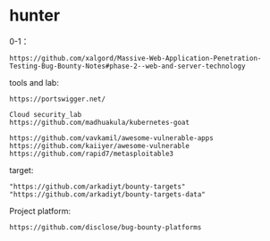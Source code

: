 # hunter

0-1：
```
https://github.com/xalgord/Massive-Web-Application-Penetration-Testing-Bug-Bounty-Notes#phase-2--web-and-server-technology
```

tools and lab:
```
https://portswigger.net/

Cloud security_lab
https://github.com/madhuakula/kubernetes-goat

https://github.com/vavkamil/awesome-vulnerable-apps
https://github.com/kaiiyer/awesome-vulnerable
https://github.com/rapid7/metasploitable3
```

target:
```
"https://github.com/arkadiyt/bounty-targets"
"https://github.com/arkadiyt/bounty-targets-data"
```


Project platform:
```
https://github.com/disclose/bug-bounty-platforms
```

